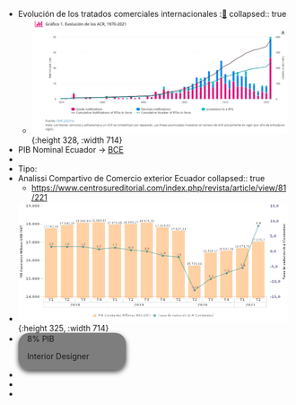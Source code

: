 - Evolución de los tratados  comerciales internacionales  :[🔗](https://sdgpulse.unctad.org/trade-barriers/)
  collapsed:: true
	- ![image.png](../assets/image_1638718468657_0.png){:height 328, :width 714}
- PIB  Nominal Ecuador →  [BCE ](https://sintesis.bce.fin.ec/BOE/OpenDocument/2109181649/OpenDocument/opendoc/openDocument.faces?logonSuccessful=true&shareId=0)
-
- Tipo:
- Analissi Compartivo de Comercio exterior Ecuador 
  collapsed:: true
	- https://www.centrosureditorial.com/index.php/revista/article/view/81/221
- ![image.png](../assets/image_1638720767999_0.png){:height 325, :width 714}
-
  <div class="card">
  <div class="container">
  <dato  style="display: inline" >  8% </dato>
    <tipo  style="display: inline" >PIB</tipo> 
    <p>Interior Designer</p> 
  </div>
  </div>
-
-
  <style>
  .card {
    box-shadow: 0 4px 8px 0 rgba(0,0,0,0.7);
    transition: 0.3s;
    width: 40%;
    border-radius: 20px;
   background-color: rgba(0, 0, 0, 0.5);
  }
  .card:hover {
    box-shadow: 0 8px 16px 0 rgba(0,0,0,0.2);
  }
  img {
    border-radius: 5px 5px 0 0;
  }
  .container {
    padding: 2px 16px;
  }
  </style>
-